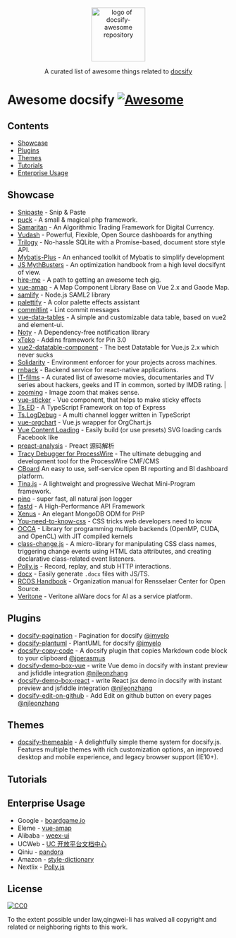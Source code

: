 <p align="center">
  <br>
  <img width="122" src="https://user-images.githubusercontent.com/7565692/35311593-3edd9102-00f2-11e8-98fb-38be1d0e650f.png" alt="logo of docsify-awesome repository">
  <br>
</p>

<p align="center">
  A curated list of awesome things related to <a href="//docsify.js.org">docsify</a>
</p>

# Awesome docsify [![Awesome](https://awesome.re/badge.svg)](https://awesome.re)

## Contents

* [Showcase](#showcase)
* [Plugins](#plugins)
* [Themes](#themes)
* [Tutorials](#tutorials)
* [Enterprise Usage](#enterprise-usage)

## Showcase

* [Snipaste](https://docs.snipaste.com/) - Snip & Paste
* [puck](https://puck.zz173.com/) - A small & magical php framework.
* [Samaritan](http://samaritan.stockdb.org) - An Algorithmic Trading Framework for Digital Currency.
* [Vudash](http://vudash.github.io/vudash/) - Powerful, Flexible, Open Source dashboards for anything
* [Trilogy](http://trilogy.js.org) - No-hassle SQLite with a Promise-based, document store style API.
* [Mybatis-Plus](http://mp.baomidou.com/) - An enhanced toolkit of Mybatis to simplify development
* [JS MythBusters](https://mythbusters.js.org) - An optimization handbook from a high level docsifynt of view.
* [hire-me](https://fvcproductions.github.io/hire-me) - A path to getting an awesome tech gig.
* [vue-amap](https://elemefe.github.io/vue-amap/) - A Map Component Library Base on Vue 2.x and Gaode Map.
* [samlify](https://samlify.js.org) - Node.js SAML2 library
* [palettify](https://dobromir-hristov.github.io/palettify/) - A color palette effects assistant
* [commitlint](https://marionebl.github.io/commitlint/) - Lint commit messages
* [vue-data-tables](https://github.com/njleonzhang/vue-data-tables/) - A simple and customizable data table, based on vue2 and element-ui.
* [Noty](http://ned.im/noty/) - A Dependency-free notification library
* [xTeko](https://docs.xteko.com/) - Addins framework for Pin 3.0
* [vue2-datatable-component](https://github.com/OneWayTech/vue2-datatable) - The best Datatable for Vue.js 2.x which never sucks
* [Solidarity](https://infinitered.github.io/solidarity/) - Environment enforcer for your projects across machines.
* [rnback](https://rnback.com/) - Backend service for react-native applications.
* [IT-films](https://greybax.github.com/IT-films/) - A curated list of awesome movies, documentaries and TV series about hackers, geeks and IT in common, sorted by IMDB rating. |
* [zooming](http://desmonding.me/zooming/docs) - Image zoom that makes sense.
* [vue-sticker](https://kamilocean.github.io/vue-sticker/#/) - Vue component, that helps to make sticky effects
* [Ts.ED](https://romakita.github.io/ts-express-decorators/#/) - A TypeScript Framework on top of Express
* [Ts.LogDebug](https://romakita.github.io/ts-log-debug/#/) - A multi channel logger written in TypeScript
* [vue-orgchart](https://spiritree.github.io/vue-orgchart) - Vue.js wrapper for OrgChart.js
* [Vue Content Loading](https://lucasleandro1204.github.io/vue-content-loading) - Easily build (or use presets) SVG loading cards Facebook like
* [preact-analysis](https://sinkmind.github.io/preact-analysis/) - Preact 源码解析
* [Tracy Debugger for ProcessWire](https://adrianbj.github.io/TracyDebugger) - The ultimate debugging and development tool for the ProcessWire CMF/CMS
* [CBoard](https://yzhang921.github.io/cboard_doc) An easy to use, self-service open BI reporting and BI dashboard platform.
* [Tina.js](https://tina.js.org) - A lightweight and progressive Wechat Mini-Program framework.
* [pino](https://getpino.io/#/) - super fast, all natural json logger
* [fastd](http://fastdlabs.com/#/) - A High-Performance API Framework
* [Xenus](https://abellion.github.io/xenus) - An elegant MongoDB ODM for PHP
* [You-need-to-know-css](https://l-hammer.github.io/You-need-to-know-css/) - CSS tricks web developers need to know
* [OCCA](http://libocca.org) - Library for programming multiple backends (OpenMP, CUDA, and OpenCL) with JIT compiled kernels
* [class-change.js](https://jhildenbiddle.github.io/class-change/) - A micro-library for manipulating CSS class names, triggering change events using HTML data attributes, and creating declarative class-related event listeners.
* [Polly.js](https://netflix.github.io/pollyjs) - Record, replay, and stub HTTP interactions.
* [docx](https://docx.js.org) - Easily generate `.docx` files with JS/TS.
* [RCOS Handbook](https://handbook.rcos.io) - Organization manual for Rensselaer Center for Open Source.
* [Veritone](https://docs.veritone.com/) - Veritone aiWare docs for AI as a service platform.

## Plugins

* [docsify-pagination](https://github.com/imyelo/docsify-pagination) - Pagination for docsify [@imyelo](https://github.com/imyelo)
* [docsify-plantuml](https://github.com/imyelo/docsify-plantuml) - PlantUML for docsify [@imyelo](https://github.com/imyelo)
* [docsify-copy-code](https://github.com/jperasmus/docsify-copy-code) - A docsify plugin that copies Markdown code block to your clipboard [@jperasmus](https://github.com/jperasmus)
* [docsify-demo-box-vue](https://github.com/njleonzhang/docsify-demo-box-vue) - write Vue demo in docsify with instant preview and jsfiddle integration [@njleonzhang](https://github.com/njleonzhang/docsify-demo-box-vue)
* [docsify-demo-box-react](https://github.com/njleonzhang/docsify-demo-box-react) - write React jsx demo in docsify with instant preview and jsfiddle integration [@njleonzhang](https://github.com/njleonzhang/docsify-demo-box-vue)
* [docsify-edit-on-github](https://github.com/njleonzhang/docsify-edit-on-github) - Add Edit on github button on every pages [@njleonzhang](https://github.com/njleonzhang/docsify-demo-box-vue)

## Themes

* [docsify-themeable](https://jhildenbiddle.github.io/docsify-themeable) - A delightfully simple theme system for docsify.js. Features multiple themes with rich customization options, an improved desktop and mobile experience, and legacy browser support (IE10+).

## Tutorials

## Enterprise Usage

* Google - [boardgame.io](https://google.github.io/boardgame.io/#/)
* Eleme - [vue-amap](https://elemefe.github.io/vue-amap/#/)
* Alibaba - [weex-ui](https://alibaba.github.io/weex-ui/#/)
* UCWeb - [UC 开放平台文档中心](http://doc.open-uc.cn)
* Qiniu - [pandora](https://qiniu.github.io/pandora-docs-v2/#/)
* Amazon - [style-dictionary](https://amzn.github.io/style-dictionary/#/)
* Nextlix - [Polly.js](https://netflix.github.io/pollyjs/#/README)

## License

[![CC0](http://mirrors.creativecommons.org/presskit/buttons/88x31/svg/cc-zero.svg)](https://creativecommons.org/publicdomain/zero/1.0/)

To the extent possible under law,qingwei-li has waived all copyright and related or neighboring rights to this work.

